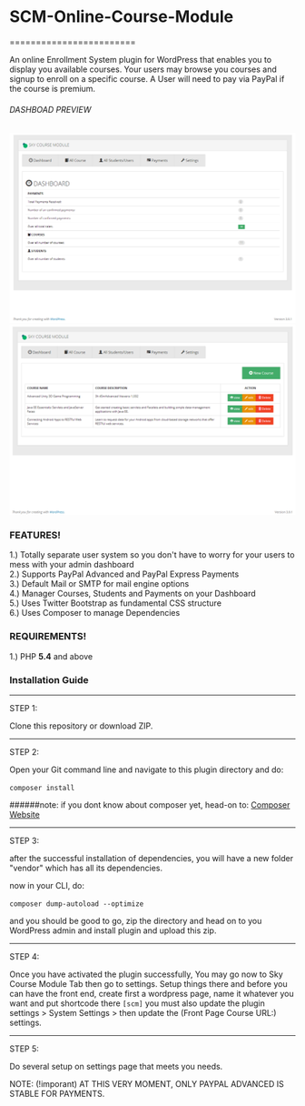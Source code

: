 # SCM-Online-Course-Module
========================

An online Enrollment System plugin for WordPress that enables you to display you available courses. Your users may browse you courses and signup to enroll on a specific course.
A User will need to pay via PayPal if the course is premium.

###### DASHBOAD PREVIEW
<img src="https://github.com/darryldecode/SCM-Online-Course-Module/blob/master/resources/img/previews/dashboard.png">
<img src="https://github.com/darryldecode/SCM-Online-Course-Module/blob/master/resources/img/previews/admin_course_manage.png">

### FEATURES!

1.) Totally separate user system so you don't have to worry for your users to mess with your admin dashboard<br>
2.) Supports PayPal Advanced and PayPal Express Payments<br>
3.) Default Mail or SMTP for mail engine options<br>
4.) Manager Courses, Students and Payments on your Dashboard<br>
5.) Uses Twitter Bootstrap as fundamental CSS structure<br>
6.) Uses Composer to manage Dependencies<br>

### REQUIREMENTS!

1.) PHP <b>5.4</b> and above

### Installation Guide

------------------------------------------------------------------
STEP 1:

Clone this repository or download ZIP.

------------------------------------------------------------------
STEP 2:

Open your Git command line and navigate to this plugin directory and do:

`composer install`

######note: if you dont know about composer yet, head-on to: [Composer Website](https://getcomposer.org)

------------------------------------------------------------------
STEP 3:

after the successful installation of dependencies, you will have a new folder "vendor" which has all its dependencies.

now in your CLI, do:

`composer dump-autoload --optimize`

and you should be good to go, zip the directory and head on to you WordPress admin and install plugin and upload this zip.

------------------------------------------------------------------
STEP 4:

Once you have activated the plugin successfully, You may go now to Sky Course Module Tab then go to settings.
Setup things there and before you can have the front end, create first a wordpress page, name it whatever you want
and put shortcode there `[scm]` you must also update the plugin settings > System Settings > then update the (Front Page Course URL:) settings.

------------------------------------------------------------------
STEP 5:

Do several setup on settings page that meets you needs.

NOTE: (!imporant) AT THIS VERY MOMENT, ONLY PAYPAL ADVANCED IS STABLE FOR PAYMENTS.

